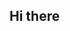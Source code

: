 ## Hi there

<!--
**HibatulM/hibatulM** is a ✨ _special_ ✨ repository because its `README.md` (this file) appears on your GitHub profile.

Here are some ideas to get you started:

- 🔭 I’m currently working on building my personal webiste and building a portfolio.
- 🌱 I’m currently learning about L 
- 👯 I’m looking to collaborate on ...
- 🤔 I’m looking for help with ...
- 💬 Ask me about ...
- 📫 How to reach me: hibatulmuqeet@gmail.com
- 😄 Pronouns: ...
- ⚡ Fun fact: ...
-->
